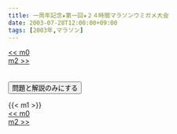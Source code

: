 ```yaml
---
title: 一周年記念★第一回★２４時間マラソンウミガメ大会
date: 2003-07-28T12:00:00+09:00
tags: [2003年,マラソン]
---
```

<div class="th_left"><a href="../m0"><< m0</a></div>
<div class="th_right"><a href="../m2">m2 >></a></div>
<br><br>
<script src="../../js/cupsoup.js"></script>
<form>
<input type="button" value="問題と解説のみにする" onClick="toggleCupsoup()">
</form>
{{< m1 >}}
<div class="th_left"><a href="../m0"><< m0</a></div>
<div class="th_right"><a href="../m2">m2 >></a></div>